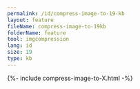 ```yaml
---
permalink: /id/compress-image-to-19-kb
layout: feature
fileName: compress-image-to-19kb
folderName: feature
tool: imgcompression
lang: id
size: 19
type: kb
---
```


{%- include compress-image-to-X.html -%}
